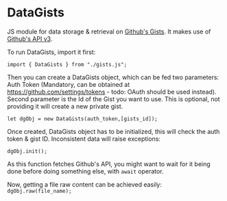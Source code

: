 # DataGists

JS module for data storage & retrieval on [Github's Gists](https://gist.github.com/).
It makes use of [Github's API v3](https://developer.github.com/v3/).

To run DataGists, import it first:

`import { DataGists } from "./gists.js";`

Then you can create a DataGists object, which can be fed two parameters: Auth
Token (Mandatory, can be obtained at https://github.com/settings/tokens - todo:
OAuth should be used instead). Second parameter is the Id of the Gist you want
to use. This is optional, not providing it will create a new private gist.

`let dgObj = new DataGists(auth_token,[gists_id]);`

Once created, DataGists object has to be initialized, this will check the auth
token & gist ID. Inconsistent data will raise exceptions:

`dgObj.init();`

As this function fetches Github's API, you might want to wait for it being done
before doing something else, with `await` operator.

Now, getting a file raw content can be achieved easily:
`dgObj.raw(file_name);`
